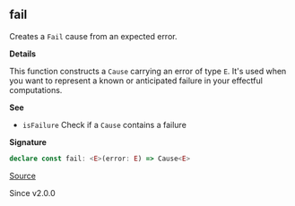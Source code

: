 ## fail

Creates a `Fail` cause from an expected error.

**Details**

This function constructs a `Cause` carrying an error of type `E`. It's used
when you want to represent a known or anticipated failure in your effectful
computations.

**See**

- `isFailure` Check if a `Cause` contains a failure

**Signature**

```ts
declare const fail: <E>(error: E) => Cause<E>
```

[Source](https://github.com/Effect-TS/effect/tree/main/packages/effect/src/Cause.ts#L590)

Since v2.0.0